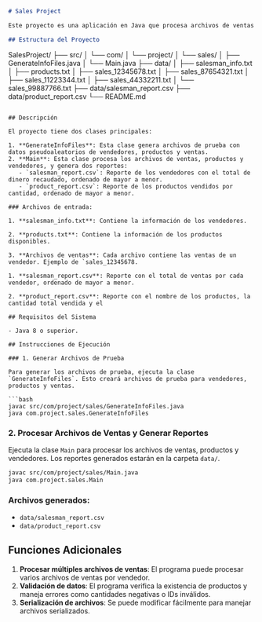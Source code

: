 ```markdown
# Sales Project

Este proyecto es una aplicación en Java que procesa archivos de ventas de varios vendedores y productos, generando reportes de ventas por vendedor y por producto.

## Estructura del Proyecto

```
SalesProject/
├── src/
│   └── com/
│       └── project/
│           └── sales/
│               ├── GenerateInfoFiles.java
│               └── Main.java
├── data/
│   ├── salesman_info.txt
│   ├── products.txt
│   ├── sales_12345678.txt
│   ├── sales_87654321.txt
│   ├── sales_11223344.txt
│   ├── sales_44332211.txt
│   └── sales_99887766.txt
├── data/salesman_report.csv
├── data/product_report.csv
└── README.md
```

## Descripción

El proyecto tiene dos clases principales:

1. **GenerateInfoFiles**: Esta clase genera archivos de prueba con datos pseudoaleatorios de vendedores, productos y ventas.
2. **Main**: Esta clase procesa los archivos de ventas, productos y vendedores, y genera dos reportes:
   - `salesman_report.csv`: Reporte de los vendedores con el total de dinero recaudado, ordenado de mayor a menor.
   - `product_report.csv`: Reporte de los productos vendidos por cantidad, ordenado de mayor a menor.

### Archivos de entrada:

1. **salesman_info.txt**: Contiene la información de los vendedores.

2. **products.txt**: Contiene la información de los productos disponibles.

3. **Archivos de ventas**: Cada archivo contiene las ventas de un vendedor. Ejemplo de `sales_12345678.

1. **salesman_report.csv**: Reporte con el total de ventas por cada vendedor, ordenado de mayor a menor.
 
2. **product_report.csv**: Reporte con el nombre de los productos, la cantidad total vendida y el 

## Requisitos del Sistema

- Java 8 o superior.

## Instrucciones de Ejecución

### 1. Generar Archivos de Prueba

Para generar los archivos de prueba, ejecuta la clase `GenerateInfoFiles`. Esto creará archivos de prueba para vendedores, productos y ventas.

```bash
javac src/com/project/sales/GenerateInfoFiles.java
java com.project.sales.GenerateInfoFiles
```

### 2. Procesar Archivos de Ventas y Generar Reportes

Ejecuta la clase `Main` para procesar los archivos de ventas, productos y vendedores. Los reportes generados estarán en la carpeta `data/`.

```bash
javac src/com/project/sales/Main.java
java com.project.sales.Main
```

### Archivos generados:

- `data/salesman_report.csv`
- `data/product_report.csv`

## Funciones Adicionales

1. **Procesar múltiples archivos de ventas**: El programa puede procesar varios archivos de ventas por vendedor.
2. **Validación de datos**: El programa verifica la existencia de productos y maneja errores como cantidades negativas o IDs inválidos.
3. **Serialización de archivos**: Se puede modificar fácilmente para manejar archivos serializados.

